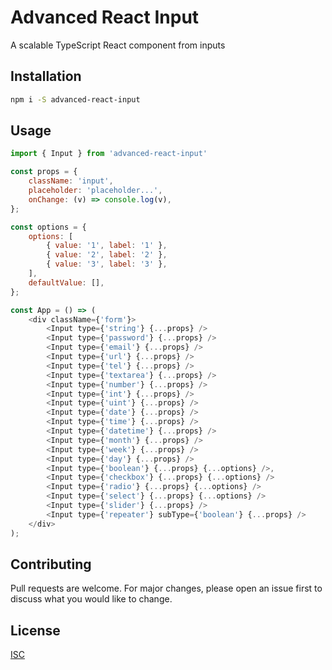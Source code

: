 # Advanced React Input

A scalable TypeScript React component from inputs

## Installation

```bash
npm i -S advanced-react-input
```

## Usage

```javascript
import { Input } from 'advanced-react-input'

const props = {
	className: 'input',
	placeholder: 'placeholder...',
	onChange: (v) => console.log(v),
};

const options = {
	options: [
		{ value: '1', label: '1' },
		{ value: '2', label: '2' },
		{ value: '3', label: '3' },
	],
	defaultValue: [],
};

const App = () => (
	<div className={'form'}>
		<Input type={'string'} {...props} />
		<Input type={'password'} {...props} />
		<Input type={'email'} {...props} />
		<Input type={'url'} {...props} />
		<Input type={'tel'} {...props} />
		<Input type={'textarea'} {...props} />
		<Input type={'number'} {...props} />
		<Input type={'int'} {...props} />
		<Input type={'uint'} {...props} />
		<Input type={'date'} {...props} />
		<Input type={'time'} {...props} />
		<Input type={'datetime'} {...props} />
		<Input type={'month'} {...props} />
		<Input type={'week'} {...props} />
		<Input type={'day'} {...props} />
		<Input type={'boolean'} {...props} {...options} />,
		<Input type={'checkbox'} {...props} {...options} />
		<Input type={'radio'} {...props} {...options} />
		<Input type={'select'} {...props} {...options} />
		<Input type={'slider'} {...props} />
		<Input type={'repeater'} subType={'boolean'} {...props} />
	</div>
);
```

## Contributing
Pull requests are welcome. For major changes, please open an issue first to discuss what you would like to change.

## License
[ISC](https://opensource.org/licenses/ISC)
